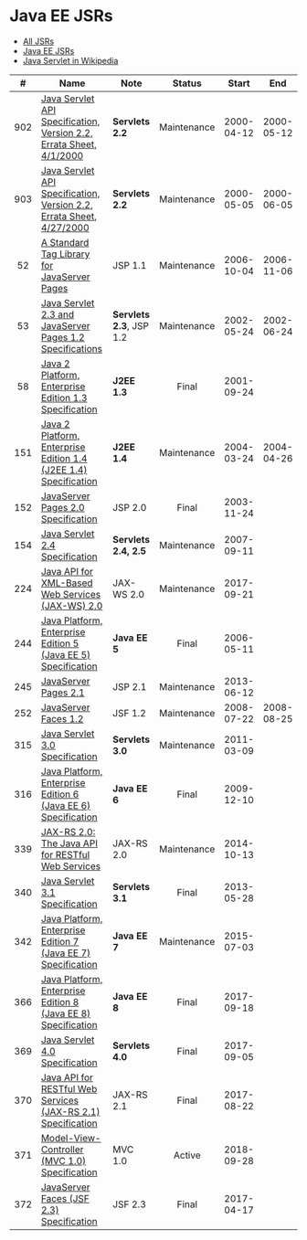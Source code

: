 # Java EE JSRs

* [All JSRs](https://www.jcp.org/en/jsr/platform)
* [Java EE JSRs](https://www.jcp.org/en/jsr/platform?listBy=3&listByType=platform)
* [Java Servlet in Wikipedia](https://en.wikipedia.org/wiki/Java_servlet)

| #   | Name          | Note | Status  | Start  | End    |
| :-: | ------------- | ---- | :-----: | :----: | :----: |
| 902 | [Java Servlet API Specification, Version 2.2, Errata Sheet, 4/1/2000](https://www.jcp.org/en/jsr/detail?id=902) | **Servlets 2.2** | Maintenance | 2000-04-12 | 2000-05-12 |
| 903 | [Java Servlet API Specification, Version 2.2, Errata Sheet, 4/27/2000](https://www.jcp.org/en/jsr/detail?id=903) | **Servlets 2.2** | Maintenance | 2000-05-05 | 2000-06-05 |
| 52  | [A Standard Tag Library for JavaServer Pages](https://www.jcp.org/en/jsr/detail?id=52) | JSP 1.1 | Maintenance | 2006-10-04 | 2006-11-06 |
| 53  | [Java Servlet 2.3 and JavaServer Pages 1.2 Specifications](https://www.jcp.org/en/jsr/detail?id=53) | **Servlets 2.3**, JSP 1.2 | Maintenance | 2002-05-24 | 2002-06-24 |
| 58  | [Java 2 Platform, Enterprise Edition 1.3 Specification](https://www.jcp.org/en/jsr/detail?id=58) | **J2EE 1.3** | Final | 2001-09-24 | |
| 151 | [Java 2 Platform, Enterprise Edition 1.4 (J2EE 1.4) Specification](https://www.jcp.org/en/jsr/detail?id=151) | **J2EE 1.4** | Maintenance | 2004-03-24 | 2004-04-26 |
| 152 | [JavaServer Pages 2.0 Specification](https://www.jcp.org/en/jsr/detail?id=152) | JSP 2.0 | Final | 2003-11-24 | |
| 154 | [Java Servlet 2.4 Specification](https://www.jcp.org/en/jsr/detail?id=154) | **Servlets 2.4, 2.5** | Maintenance | 2007-09-11 | |
| 224 | [Java API for XML-Based Web Services (JAX-WS) 2.0](https://www.jcp.org/en/jsr/detail?id=224) | JAX-WS 2.0 | Maintenance | 2017-09-21 | |
| 244 | [Java Platform, Enterprise Edition 5 (Java EE 5) Specification](https://www.jcp.org/en/jsr/detail?id=244) | **Java EE 5** | Final | 2006-05-11 | |
| 245 | [JavaServer Pages 2.1](https://www.jcp.org/en/jsr/detail?id=245) | JSP 2.1 | Maintenance | 2013-06-12 | | 
| 252 | [JavaServer Faces 1.2](https://www.jcp.org/en/jsr/detail?id=252) | JSF 1.2 | Maintenance | 2008-07-22 | 2008-08-25 |
| 315 | [Java Servlet 3.0 Specification](https://www.jcp.org/en/jsr/detail?id=315) | **Servlets 3.0** | Maintenance | 2011-03-09 | |
| 316 | [Java Platform, Enterprise Edition 6 (Java EE 6) Specification](https://www.jcp.org/en/jsr/detail?id=316) | **Java EE 6** | Final | 2009-12-10 | |
| 339 | [JAX-RS 2.0: The Java API for RESTful Web Services](https://www.jcp.org/en/jsr/detail?id=339) | JAX-RS 2.0 | Maintenance | 2014-10-13 | |
| 340 | [Java Servlet 3.1 Specification](https://www.jcp.org/en/jsr/detail?id=340) | **Servlets 3.1** | Final | 2013-05-28 | |
| 342 | [Java Platform, Enterprise Edition 7 (Java EE 7) Specification](https://www.jcp.org/en/jsr/detail?id=342) | **Java EE 7** | Maintenance | 2015-07-03 | |
| 366 | [Java Platform, Enterprise Edition 8 (Java EE 8) Specification](https://www.jcp.org/en/jsr/detail?id=366) | **Java EE 8** | Final | 2017-09-18 | |
| 369 | [Java Servlet 4.0 Specification](https://www.jcp.org/en/jsr/detail?id=369) | **Servlets 4.0** | Final | 2017-09-05 | |
| 370 | [Java API for RESTful Web Services (JAX-RS 2.1) Specification](https://www.jcp.org/en/jsr/detail?id=370) | JAX-RS 2.1 | Final | 2017-08-22 | |
| 371 | [Model-View-Controller (MVC 1.0) Specification](https://www.jcp.org/en/jsr/detail?id=371) | MVC 1.0 | Active | 2018-09-28 | |
| 372 | [JavaServer Faces (JSF 2.3) Specification](https://www.jcp.org/en/jsr/detail?id=372) | JSF 2.3 | Final | 2017-04-17 | |

